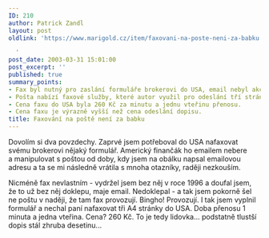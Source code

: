 ```yaml
---
ID: 210
author: Patrick Zandl
layout: post
oldlink: 'https://www.marigold.cz/item/faxovani-na-poste-neni-za-babku

  '
post_date: 2003-03-31 15:01:00
post_excerpt: ''
published: true
summary_points:
- Fax byl nutný pro zaslání formuláře brokerovi do USA, email nebyl akceptován.
- Pošta nabízí faxové služby, které autor využil pro odeslání tří stránek.
- Cena faxu do USA byla 260 Kč za minutu a jednu vteřinu přenosu.
- Cena faxu je výrazně vyšší než cena odeslání dopisu.
title: Faxování na poště není za babku
---
```


<p>
Dovolím si dva povzdechy. Zaprvé jsem potřeboval do USA nafaxovat svému brokerovi nějaký formulář. Americký finančák ho emailem nebere a&#160;manipulovat s&#160;poštou od doby, kdy jsem na obálku napsal emailovou adresu a ta se mi následně vrátila s mnoha otazníky, raději nezkouším. </p>

<p>
Nicméně fax nevlastním - vydržel jsem bez něj v roce 1996 a doufal jsem, že to už bez něj doklepu, maje email. Nedoklepal - a tak jsem pokorně šel ne poštu v naději, že tam fax provozují. Bingho! Provozují. I tak jsem vyplnil formulář a nechal paní nafaxovat tři A4 stránky do USA. Doba přenosu 1 minuta a jedna vteřina. Cena? 260 Kč. To je tedy lidovka... podstatně tlustší dopis stál zhruba desetinu... </p>

<p>
&#160;</p>